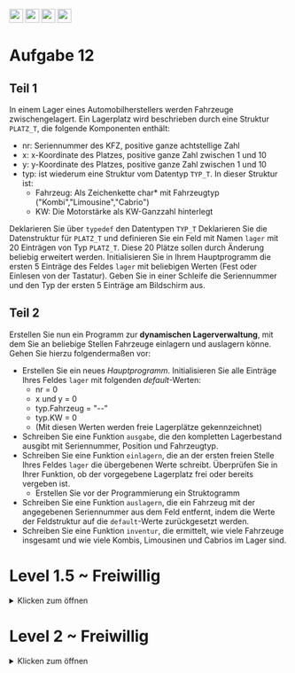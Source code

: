 <a href="https://github.com/hshf1/VorlesungC/discussions"><img src="https://img.shields.io/badge/Allgemein-Q%26A-informational?logo=github" height="25"/></a>
<a href="https://github.com/hshf1/VorlesungC/discussions/categories/02_übungsaufgaben"><img src="https://img.shields.io/badge/Übungsaufgaben-Q%26A-informational?logo=c" height="25"/></a>
<a href="https://github.com/hshf1/VorlesungC/discussions/17"><img src="https://img.shields.io/badge/Aufgabe_bewerten-red?logo=c" height="25"/></a>
<a href="https://moodle.hs-hannover.de/course/view.php?id=20976"><img src="https://img.shields.io/badge/Quizfragen-orange?logo=c" height="25"/></a>

# Aufgabe 12

## Teil 1

In einem Lager eines Automobilherstellers werden Fahrzeuge zwischengelagert.
Ein Lagerplatz wird beschrieben durch eine Struktur ```PLATZ_T```, die folgende Komponenten enthält:

- nr:  Seriennummer des KFZ, positive ganze achtstellige Zahl
- x:   x-Koordinate des Platzes, positive ganze Zahl zwischen 1 und 10
- y:   y-Koordinate des Platzes, positive ganze Zahl zwischen 1 und 10
- typ: ist wiederum eine Struktur vom Datentyp ```TYP_T```. In dieser Struktur ist:
  - Fahrzeug: Als Zeichenkette char* mit Fahrzeugtyp ("Kombi","Limousine","Cabrio")
  - KW:       Die Motorstärke als KW-Ganzzahl hinterlegt

Deklarieren Sie über ```typedef``` den Datentypen ```TYP_T```
Deklarieren Sie die Datenstruktur für ```PLATZ_T``` und definieren Sie ein Feld mit Namen ```lager``` mit 20 Einträgen von Typ ```PLATZ_T```.
Diese 20 Plätze sollen durch Änderung beliebig erweitert werden.
Initialisieren Sie in Ihrem Hauptprogramm die ersten 5 Einträge des Feldes ```lager``` mit beliebigen Werten (Fest oder Einlesen von der Tastatur).
Geben Sie in einer Schleife die Seriennummer und den Typ der ersten 5 Einträge am Bildschirm aus.


## Teil 2

Erstellen Sie nun ein Programm zur **dynamischen Lagerverwaltung**, mit dem Sie an beliebige Stellen Fahrzeuge einlagern und auslagern könne.
Gehen Sie hierzu folgendermaßen vor:

- Erstellen Sie ein neues _Hauptprogramm_. Initialisieren Sie alle Einträge Ihres Feldes ```lager``` mit folgenden _default_-Werten:
  -  nr = 0
  -  x und y = 0
  -  typ.Fahrzeug = "--"
  -  typ.KW = 0
  - (Mit diesen Werten werden freie Lagerplätze gekennzeichnet)
- Schreiben Sie eine Funktion ```ausgabe```, die den kompletten Lagerbestand ausgibt mit Seriennummer, Position und Fahrzeugtyp.
- Schreiben Sie eine Funktion ```einlagern```, die an der ersten freien Stelle Ihres Feldes ```lager``` die übergebenen Werte schreibt. Überprüfen Sie in Ihrer Funktion, ob der vorgegebene Lagerplatz frei oder bereits vergeben ist.
  - Erstellen Sie vor der Programmierung ein Struktogramm
- Schreiben Sie eine Funktion ```auslagern```, die ein Fahrzeug mit der angegebenen Seriennummer aus dem Feld entfernt, indem die Werte der Feldstruktur auf die ```default```-Werte zurückgesetzt werden.
- Schreiben Sie eine Funktion ```inventur```, die ermittelt, wie viele Fahrzeuge insgesamt und wie viele Kombis, Limousinen und Cabrios im Lager sind.

# Level 1.5 ~ Freiwillig
<details>
  <summary>Klicken zum öffnen</summary>
  WS 18 [4]
  
  Es soll ein Programm zur Realisierung eines Adressregisters, mit Daten von Privatpersonen, in
C entwickelt werden. In einem Registereintrag sind die folgenden Informationen über die entsprechende Privatperson enthalten:
Vorname, Nachname, Straße, Hausnummer, Postleitzahl, Ort. Diese Informationen sollen in der folgenden Struktur zusammengefasst werden:
  ```C
typedef struct
{  char vorname[20 + 1 ] ;
    char nachname[20 + 1 ] ;
    char strasse[20 + 1 ] ;
    short int hausnr ;
    long int plz ;
    char ort[20 + 1 ] ;
} person ;
  ```
Planen und Entwickeln sie ein Programm, welches folgendes leistet:
Das Adressregister soll als Array definiert werden, mit Platz für 100
Personeneinträgen. Das Array wird bereits mit drei Einträgen initialisiert. Im Hauptprogramm sollen alle eingetragenen Adressregister ausgegeben werden.
  
  * a)Beginnen sie ein Programm zu schreiben, welches die folgenden Elemente enthält:
    - Benötigte ```#include```-Anweisung
    - Oben abgebildete Struktur und Typendefinition
  
  Planen und schreiben sie jetzt eine main-Funktion, in der ein Array mit dem Namen adrRegister mit Platz für 100
Personeneinträge, wobei die ersten drei Elemente des Arrays mit den folgenden Daten initialisiert werden:
  ![Bild_Inhalt](https://user-images.githubusercontent.com/79829648/132984288-2cb62a00-f554-47ea-89d1-f01fa11d048d.png)

  
Die main-Funktion soll alle eingetragenen Daten des Adressregisters untereinander ausgeben.
Das Adressregister ist hierfür zu durchlaufen bis der erste Leereintrag vorgefunden wird. Als Erkennungsmerkmal für einen
Leereintrag dienen eine negative Hausnr. und eine negative PLZ (Siehe Element 2 aus a.). Für jeden der Einträge
in dem Adressregister soll die folgende Ausgabe erzeugt werden:
![Bild_Ausgabe](https://user-images.githubusercontent.com/79829648/132984454-f4cf68ab-cf8e-4f83-a796-c519c9a1da55.png)


 
  * b) Erstellen sie ein Struktogramm für die main-Funktion gemäß oben genannter Programmbeschreibung.
  
  * c) Schreiben sie eine main-Funktion gemäß oben genannter Programmbeschreibung.
  
 </details>
 
 # Level 2 ~ Freiwillig
 <details>
  <summary> Klicken zum öffnen </summary>
  SS18 [4]
  
  Ein Ladegerät wird durch eine Struktur Ladegeraet beschrieben, die folgende Komponenten enthält:
  ![Bild4](https://user-images.githubusercontent.com/79829648/132984880-66732ead-9e86-44d0-8412-e7882fc5af98.png)

  
  Lösen Sie die folgenden Teilaufgaben:
  * a) Wählen Sie eine passende Datenstruktur und deklarieren Sie diese in C.
  
  * b) Die Länge des Feldes soll durch eine ```#define```‐Direktive definiert werden und den Namen ANZ haben.
  Binden sie die notwendigen Header‐Dateien ein.
  
  * c) Erstellen Sie eine Funktion ```einlesenLG(struct Ladegeraet lg[ANZ])```, um alle Elemente des
Feldes lg mit Werten zu belegen.
  
  * d)Alle Strukturvariablen (außer ```Imax```) aller 10 Geräte sollen in einer for‐Schleife über Tastatur eingelesen
werden. Geben Sie über printf Hinweise für das Eingeben an. Löschen Sie am Ende jeder Eingabe den
Tastaturpuffer.
  
    * ```Imax``` wird nach der folgenden Regel berechnet: für ein kurzschlussfestes Ladegerät wird der
theoretisch mögliche Kurzschlussstrom Ik = U0/Ri eingesetzt, sonst 80% von Ik   
    _Tipp_:  Die Länge des Feldes ist bereits im Makro ```ANZ``` gespeichert und muss nicht mitübergeben werden.
  
  * e) Schreiben Sie eine Funktion ```ausgabeLG(struct Ladegeraet lg[ANZ])``` zur Ausgabe am
Bildschirm. Die Strukturvariablen U0 und Ri sollen nicht ausgegeben werden. Die Gleitkommazahlen
sind mit 2 Stellen nach dem Komma auszugeben.
  
  * f) Schreiben Sie des Weiteren eine Funktion ```ausgabeIstKS(struct Ladegeraet lg[ANZ])```, die
im Array alle kurzschlussfesten Geräte zählt und diese als ```unsigned int``` zurückgibt.
  
  * g) Erstellen sie die ```main()``` Funktion und erstellen Sie in ihr ein Array mit dem Namen ```lg``` an, das ```ANZ```
Elemente dieser Struktur beinhaltet.
  
  * h) Rufen Sie in ```main()``` die Funktion ```einlesenLG``` und ```ausgabeLG auf```. Als letztes Rufen sie die
Funktion ```ausgabeIstKS``` auf und lassen Sie sich die Anzahl der Datensätze ausgeben, die
kurzschlussfähig sind.
  
  </details>
